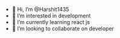 - 👋 Hi, I’m @Harshit1435
- 👀 I’m interested in development 
- 🌱 I’m currently learning react js
- 💞️ I’m looking to collaborate on developer


<!---
Harshit1435/Harshit1435 is a ✨ special ✨ repository because its `README.md` (this file) appears on your GitHub profile.
You can click the Preview link to take a look at your changes.
--->
